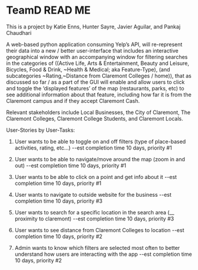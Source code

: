 # TeamD READ ME

This is a project by Katie Enns, Hunter Sayre, Javier Aguilar, and Pankaj Chaudhari

A web-based python application consuming Yelp’s API, will re-represent their data into a new / better user-interface that includes an interactive geographical window with an accompanying window for filtering searches in the categories of ((Active Life, Arts & Entertainment, Beauty and Leisure, Bicycles, Food & Drink, ~Health & Medical; aka Feature-Type), (and subcategories ~Rating,~Distance from Claremont Colleges / home)), that as discussed so far / as a part of the GUI will enable and allow users to click and toggle the ‘displayed features’ of the map (restaurants, parks, etc) to see additional information about that feature, including how far it is from the Claremont campus and if they accept Claremont Cash. 

Relevant stakeholders include Local Businesses, the City of Claremont, The Claremont Colleges, Claremont College Students, and Claremont Locals.

User-Stories by User-Tasks:
1. User wants to be able to toggle on and off filters (type of place-based activities, rating, etc…) 
--est completion time 10 days, priority #1

2. User wants to be able to navigate/move around the map (zoom in and out) 
--est completion time 10 days, priority #1

3. User wants to be able to click on a point and get info about it 
--est completion time 10 days, priority #1

4. User wants to navigate to outside website for the business 
--est completion time 10 days, priority #3

5. User wants to search for a specific location in the search area (__ proximity to claremont) 
--est completion time 10 days, priority #3

6. User wants to see distance from Claremont Colleges to location 
--est completion time 10 days, priority #2

7. Admin wants to know which filters are selected most often to better understand how users are interacting with the app 
--est completion time 10 days, priority #2

